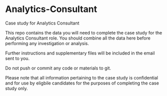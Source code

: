 # Analytics-Consultant

Case study for Analytics Consultant

This repo contains the data you will need to complete the case study for the Analytics Consultant role. You should combine all the data here before performing any investigation or analysis.

Further instructions and supplementary files will be included in the email sent to you.

Do not push or commit any code or materials to git.

Please note that all information pertaining to the case study is confidential and for use by eligbile candidates for the purposes of completing the case study only.
